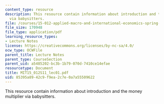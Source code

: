 ```yaml
---
content_type: resource
description: This resource contain information about introduction and the money multiplier
  via babysitters.
file: /courses/15-012-applied-macro-and-international-economics-spring-2011/85395a8942c9f9ea2c7e0a7a55509622_MIT15_012S11_lec01.pdf
file_size: 170948
file_type: application/pdf
learning_resource_types:
- Lecture Notes
license: https://creativecommons.org/licenses/by-nc-sa/4.0/
ocw_type: OCWFile
parent_title: Lecture Notes
parent_type: CourseSection
parent_uid: a5485202-bc3b-1b79-070d-7410ce14efae
resourcetype: Document
title: MIT15_012S11_lec01.pdf
uid: 85395a89-42c9-f9ea-2c7e-0a7a55509622
---
```

This resource contain information about introduction and the money multiplier via babysitters.